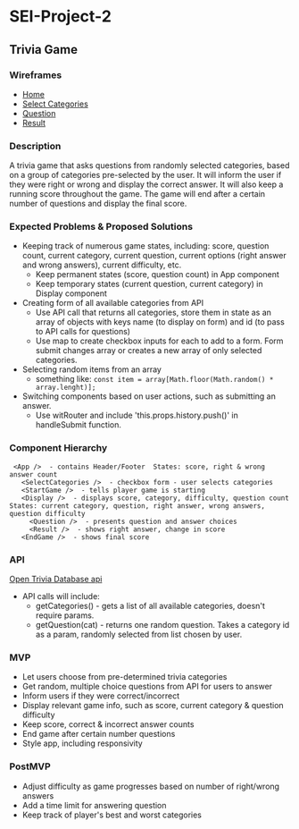 # SEI-Project-2

## Trivia Game

### Wireframes
- [Home](/images/home.png)
- [Select Categories](/images/categories.png)
- [Question](/images/question.png)
- [Result](/images/result.png)

### Description
A trivia game that asks questions from randomly selected categories, based on a group of categories pre-selected by the user. It will inform the user if they were right or wrong and display the correct answer. It will also keep a running score throughout the game. The game will end after a certain number of questions and display the final score.

### Expected Problems & Proposed Solutions
- Keeping track of numerous game states, including: score, question count, current      category, current question, current options (right answer and wrong answers), current difficulty, etc.
  - Keep permanent states (score, question count) in App component
  - Keep temporary states (current question, current category) in Display component
- Creating form of all available categories from API
  - Use API call that returns all categories, store them in state as an array of objects with keys name (to display on form) and id (to pass to API calls for questions) 
  - Use map to create checkbox inputs for each to add to a form. Form submit changes array or creates a new array of only selected categories.
- Selecting random items from an array
  - something like: ```const item = array[Math.floor(Math.random() * array.lenght)];```
- Switching components based on user actions, such as submitting an answer.
  - Use witRouter and include 'this.props.history.push()' in handleSubmit function.

### Component Hierarchy
```
 <App />  - contains Header/Footer  States: score, right & wrong answer count
   <SelectCategories />  - checkbox form - user selects categories
   <StartGame />  - tells player game is starting
   <Display />  - displays score, category, difficulty, question count  States: current category, question, right answer, wrong answers, question difficulty
     <Question />  - presents question and answer choices
     <Result />  - shows right answer, change in score
   <EndGame />  - shows final score
   ```

### API
[Open Trivia Database api](https://opentdb.com/api_config.php)
- API calls will include:
  - getCategories() - gets a list of all available categories, doesn't require params.
  - getQuestion(cat) - returns one random question. Takes a category id as a param,     randomly selected from list chosen by user.

### MVP
- Let users choose from pre-determined trivia categories
- Get random, multiple choice questions from API for users to answer
- Inform users if they were correct/incorrect
- Display relevant game info, such as score, current category & question difficulty
- Keep score, correct & incorrect answer counts
- End game after certain number questions
- Style app, including responsivity
### PostMVP
- Adjust difficulty as game progresses based on number of right/wrong answers
- Add a time limit for answering question
- Keep track of player's best and worst categories

